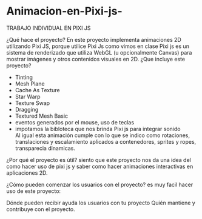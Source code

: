# Animacion-en-Pixi-js-
TRABAJO INDIVIDUAL EN PIXI JS 

¿Qué hace el proyecto?
En este proyecto implementa animaciones 2D utilizando Pixi JS, porque utilice Pixi Js como vimos en clase Pixi js es un sistema de renderizado que utiliza WebGL (u opcionalmente Canvas) para mostrar imágenes y otros contenidos visuales en 2D.
¿Que incluye este proyecto? 
- Tinting
- Mesh Plane
- Cache As Texture
- Star Warp
- Texture Swap
- Dragging
- Textured Mesh Basic
- eventos generados por el mouse, uso de  teclas
- impotamos la bibloteca que nos brinda Pixi js para integrar sonido   
Al igual esta animación cumple con lo que se indico como rotaciones, translaciones y escalamiento aplicados a contenedores, sprites y ropes, transparecia dinamicas.

¿Por qué el proyecto es útil?
siento que este proyecto nos da una idea del como hacer uso de pixi js y saber como hacer animaciones interactivas en aplicaciones 2D.


¿Cómo pueden comenzar los usuarios con el proyecto?
es muy facil hacer uso de este proyecto:


Dónde pueden recibir ayuda los usuarios con tu proyecto
Quién mantiene y contribuye con el proyecto.
